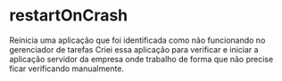 # restartOnCrash
Reinicia uma aplicação que foi identificada como não funcionando no gerenciador de tarefas
Criei essa aplicação para verificar e iniciar a aplicação servidor da empresa onde trabalho de forma que não precise ficar verificando manualmente.
